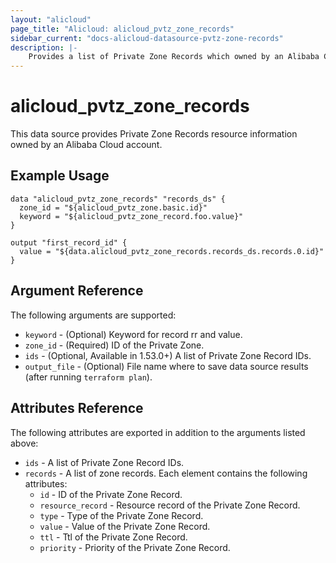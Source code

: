```yaml
---
layout: "alicloud"
page_title: "Alicloud: alicloud_pvtz_zone_records"
sidebar_current: "docs-alicloud-datasource-pvtz-zone-records"
description: |-
    Provides a list of Private Zone Records which owned by an Alibaba Cloud account.
---
```


# alicloud\_pvtz\_zone\_records

This data source provides Private Zone Records resource information owned by an Alibaba Cloud account.

## Example Usage

```
data "alicloud_pvtz_zone_records" "records_ds" {
  zone_id = "${alicloud_pvtz_zone.basic.id}"
  keyword = "${alicloud_pvtz_zone_record.foo.value}"
}

output "first_record_id" {
  value = "${data.alicloud_pvtz_zone_records.records_ds.records.0.id}"
}
```

## Argument Reference

The following arguments are supported:

* `keyword` - (Optional) Keyword for record rr and value.
* `zone_id` - (Required) ID of the Private Zone.
* `ids` - (Optional, Available in 1.53.0+) A list of Private Zone Record IDs.
* `output_file` - (Optional) File name where to save data source results (after running `terraform plan`).

## Attributes Reference

The following attributes are exported in addition to the arguments listed above:

* `ids` - A list of Private Zone Record IDs.
* `records` - A list of zone records. Each element contains the following attributes:
  * `id` - ID of the Private Zone Record.
  * `resource_record` - Resource record of the Private Zone Record.
  * `type` - Type of the Private Zone Record.
  * `value` - Value of the Private Zone Record.
  * `ttl` - Ttl of the Private Zone Record.
  * `priority` - Priority of the Private Zone Record.
 